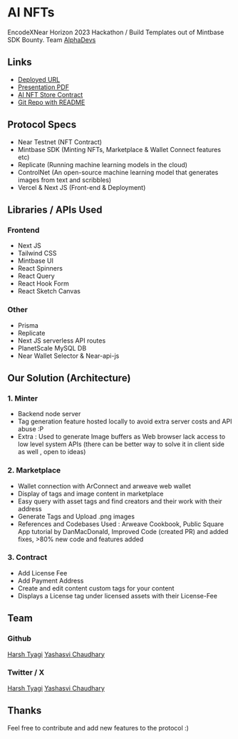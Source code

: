 # AI NFTs

EncodeXNear Horizon 2023 Hackathon / Build Templates out of Mintbase SDK Bounty.
Team [AlphaDevs](https://alphadevs.dev)

## Links

- [Deployed URL](https://ai-nfts-sooty.vercel.app/)
- [Presentation PDF](https://arweave.net/i45V9gaYHpt69tTSMH1ip1F--y2X8q7344G1dqa9ETY)
- [AI NFT Store Contract](https://testnet.mintbase.xyz/contract/nftaiartistry.mintspace2.testnet)
- [Git Repo with README](https://github.com/0xAlphaDevs/ai-nfts-mintbase)

## Protocol Specs

- Near Testnet (NFT Contract)
- Mintbase SDK (Minting NFTs, Marketplace & Wallet Connect features etc)
- Replicate (Running machine learning models in the cloud)
- ControlNet (An open-source machine learning model that generates images from text and scribbles)
- Vercel & Next JS (Front-end & Deployment)

## Libraries / APIs Used

### Frontend

- Next JS
- Tailwind CSS
- Mintbase UI
- React Spinners
- React Query
- React Hook Form
- React Sketch Canvas

### Other

- Prisma
- Replicate
- Next JS serverless API routes
- PlanetScale MySQL DB
- Near Wallet Selector & Near-api-js

## Our Solution (Architecture)

### 1. Minter

- Backend node server
- Tag generation feature hosted locally to avoid extra server costs and API abuse :P
- Extra : Used to generate Image buffers as Web browser lack access to low level system APIs (there can be better way to solve it in client side as well , open to ideas)

### 2. Marketplace

- Wallet connection with ArConnect and arweave web wallet
- Display of tags and image content in marketplace
- Easy query with asset tags and find creators and their work with their address
- Generate Tags and Upload .png images
- References and Codebases Used : Arweave Cookbook, Public Square App tutorial by DanMacDonald, Improved Code (created PR) and added fixes, >80% new code and features added

### 3. Contract

- Add License Fee
- Add Payment Address
- Create and edit content custom tags for your content
- Displays a License tag under licensed assets with their License-Fee

## Team

### Github

[Harsh Tyagi](https://github.com/mr-harshtyagi)
[Yashasvi Chaudhary](https://github.com/0xyshv)

### Twitter / X

[Harsh Tyagi](https://twitter.com/mr_harshtyagi)
[Yashasvi Chaudhary](https://twitter.com/0xyshv)

## Thanks

Feel free to contribute and add new features to the protocol :)
